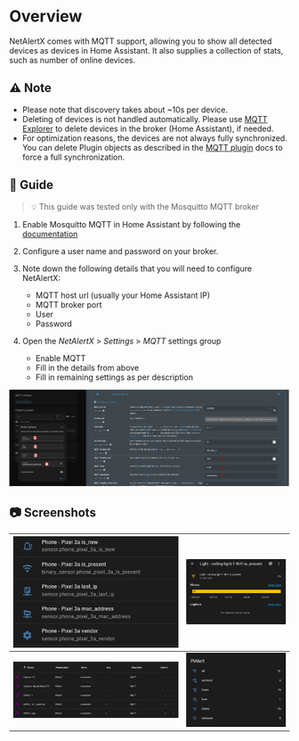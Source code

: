 # Overview

NetAlertX comes with MQTT support, allowing you to show all detected devices as devices in Home Assistant. It also supplies a collection of stats, such as number of online devices.

## ⚠ Note 

- Please note that discovery takes about ~10s per device.
- Deleting of devices is not handled automatically. Please use [MQTT Explorer](https://mqtt-explorer.com/) to delete devices in the broker (Home Assistant), if needed. 
- For optimization reasons, the devices are not always fully synchronized. You can delete Plugin objects as described in the [MQTT plugin](https://github.com/jokob-sk/NetAlertX/tree/main/front/plugins/_publisher_mqtt#forcing-an-update) docs to force a full synchronization.


## 🧭 Guide

> 💡 This guide was tested only with the Mosquitto MQTT broker

1. Enable Mosquitto MQTT in Home Assistant by following the [documentation](https://www.home-assistant.io/integrations/mqtt/)

2. Configure a user name and password on your broker.

3. Note down the following details that you will need to configure NetAlertX:
   - MQTT host url (usually your Home Assistant IP)
   - MQTT broker port
   - User
   - Password

4. Open the _NetAlertX_ > _Settings_ > _MQTT_ settings group
   - Enable MQTT
   - Fill in the details from above
   - Fill in remaining settings as per description

![Configuration Example][configuration] 

## 📷 Screenshots

  | ![Screen 1][sensors] | ![Screen 2][history] | 
  |----------------------|----------------------| 
  | ![Screen 3][list] | ![Screen 4][overview] | 
  

  [configuration]:   /docs/img/HOME_ASISSTANT/HomeAssistant-Configuration.png           "configuration"
  [sensors]:         /docs/img/HOME_ASISSTANT/HomeAssistant-Device-as-Sensors.png       "sensors"
  [history]:         /docs/img/HOME_ASISSTANT/HomeAssistant-Device-Presence-History.png "history"
  [list]:            /docs/img/HOME_ASISSTANT/HomeAssistant-Devices-List.png            "list"  
  [overview]:        /docs/img/HOME_ASISSTANT/HomeAssistant-Overview-Card.png           "overview"

